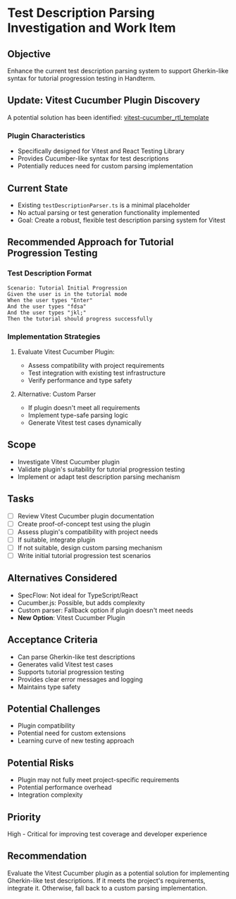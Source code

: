 # Test Description Parsing Investigation and Work Item

## Objective
Enhance the current test description parsing system to support Gherkin-like syntax for tutorial progression testing in Handterm.

## Update: Vitest Cucumber Plugin Discovery
A potential solution has been identified: [vitest-cucumber_rtl_template](https://github.com/Agriculture-Intelligence/vitest-cucumber_rtl_template)

### Plugin Characteristics
- Specifically designed for Vitest and React Testing Library
- Provides Cucumber-like syntax for test descriptions
- Potentially reduces need for custom parsing implementation

## Current State
- Existing `testDescriptionParser.ts` is a minimal placeholder
- No actual parsing or test generation functionality implemented
- Goal: Create a robust, flexible test description parsing system for Vitest

## Recommended Approach for Tutorial Progression Testing

### Test Description Format
```gherkin
Scenario: Tutorial Initial Progression
Given the user is in the tutorial mode
When the user types "Enter"
And the user types "fdsa"
And the user types "jkl;"
Then the tutorial should progress successfully
```

### Implementation Strategies
1. Evaluate Vitest Cucumber Plugin:
   - Assess compatibility with project requirements
   - Test integration with existing test infrastructure
   - Verify performance and type safety

2. Alternative: Custom Parser
   - If plugin doesn't meet all requirements
   - Implement type-safe parsing logic
   - Generate Vitest test cases dynamically

## Scope
- Investigate Vitest Cucumber plugin
- Validate plugin's suitability for tutorial progression testing
- Implement or adapt test description parsing mechanism

## Tasks
- [ ] Review Vitest Cucumber plugin documentation
- [ ] Create proof-of-concept test using the plugin
- [ ] Assess plugin's compatibility with project needs
- [ ] If suitable, integrate plugin
- [ ] If not suitable, design custom parsing mechanism
- [ ] Write initial tutorial progression test scenarios

## Alternatives Considered
- SpecFlow: Not ideal for TypeScript/React
- Cucumber.js: Possible, but adds complexity
- Custom parser: Fallback option if plugin doesn't meet needs
- **New Option**: Vitest Cucumber Plugin

## Acceptance Criteria
- Can parse Gherkin-like test descriptions
- Generates valid Vitest test cases
- Supports tutorial progression testing
- Provides clear error messages and logging
- Maintains type safety

## Potential Challenges
- Plugin compatibility
- Potential need for custom extensions
- Learning curve of new testing approach

## Potential Risks
- Plugin may not fully meet project-specific requirements
- Potential performance overhead
- Integration complexity

## Priority
High - Critical for improving test coverage and developer experience

## Recommendation
Evaluate the Vitest Cucumber plugin as a potential solution for implementing Gherkin-like test descriptions. If it meets the project's requirements, integrate it. Otherwise, fall back to a custom parsing implementation.
